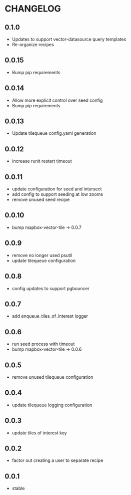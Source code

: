CHANGELOG
=========

0.1.0
-----
* Updates to support vector-datasource query templates
* Re-organize recipes

0.0.15
------
* Bump pip requirements

0.0.14
------
* Allow more explicit control over seed config
* Bump pip requirements

0.0.13
------
* Update tilequeue config.yaml generation

0.0.12
------
* increase runit restart timeout

0.0.11
------
* update configuration for seed and intersect
* add config to support seeding at low zooms
* remove unused seed recipe

0.0.10
------
* bump mapbox-vector-tile -> 0.0.7

0.0.9
-----
* remove no longer used psutil
* update tilequeue configuration

0.0.8
-----
* config updates to support pgbouncer

0.0.7
-----
* add enqueue_tiles_of_interest logger

0.0.6
-----
* run seed process with timeout
* bump mapbox-vector-tile -> 0.0.6

0.0.5
-----
* remove unused tilequeue configuration

0.0.4
-----
* update tilequeue logging configuration

0.0.3
-----
* update tiles of interest key

0.0.2
-----
* factor out creating a user to separate recipe

0.0.1
-----
* stable
